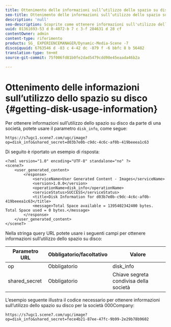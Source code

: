 ```yaml
---
title: Ottenimento delle informazioni sull’utilizzo dello spazio su disco
seo-title: Ottenimento delle informazioni sull’utilizzo dello spazio su disco
description: 'null'
seo-description: Scoprite come ottenere informazioni sull'utilizzo dello spazio su disco.
uuid: 01361693-53 d 0-4072-b 7 c 3-f 284631 d 28 cf
contentOwner: admin
content-type: riferimento
products: SG_ EXPERIENCEMANAGER/Dynamic-Media-Scene -7
discoiquuid: 6763546 d -83 c 4-42 dc -879 f -6 bbfc 8 b 56482
translation-type: tm+mt
source-git-commit: 75f006fd81b0fe2dad5479cdd98e45eaada46b2a

---
```



# Ottenimento delle informazioni sull’utilizzo dello spazio su disco {#getting-disk-usage-information}

Per ottenere informazioni sull’utilizzo dello spazio su disco da parte di una società, potete usare il parametro `disk_info`, come segue:

```as3
https://s7ugc1.scene7.com/ugc/image?op=disk_info&shared_secret=d03b7e0b-c9dc-4c6c-af0b-419beeea1c63
```

Di seguito è riportato un esempio di risposta:

```as3
<?xml version="1.0" encoding="UTF-8" standalone="no" ?> 
<scene7> 
    <user_generated_content> 
        <response> 
            <serviceName>User Generated Content - Images</serviceName> 
            <version>1.0.0</version> 
            <operationName>disk_info</operationName> 
            <serviceStatus>SUCCESS</serviceStatus> 
            <title>Disk Information for d03b7e0b-c9dc-4c6c-af0b-419beeea1c63</title> 
            <message>Total Space available = 1395402342400 bytes. Total Space used = 0 bytes.</message> 
        </response> 
    </user_generated_content> 
</scene7>
```

Nella stringa query URL potete usare i seguenti campi per ottenere informazioni sull’utilizzo dello spazio su disco:

| Parametro URL | Obbligatorio/facoltativo | Valore |
|--- |--- |--- |
| op | Obbligatorio | disk_info |
| shared_secret | Obbligatorio | Chiave segreta condivisa della società |

L’esempio seguente illustra il codice necessario per ottenere informazioni sull’utilizzo dello spazio su disco per la società 000Company:

```as3
https://s7ugc1.scene7.com/ugc/image?op=disk_info&shared_secret=fece4b21-87ee-47fc-9b99-2e29b78b9602
```

